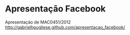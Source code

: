 Apresentação Facebook
===================

Apresentação de MAC0451/2012 
http://gabrielhpugliese.github.com/apresentacao_facebook/